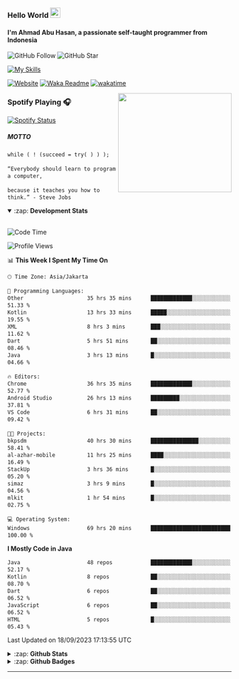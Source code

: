 ### Hello World <img src="https://github.com/eby8zevin/eby8zevin/blob/main/assets/Hi.gif"  width="23" height="23">

#### I'm Ahmad Abu Hasan, a passionate self-taught programmer from Indonesia

![GitHub Follow](https://img.shields.io/github/followers/eby8zevin.svg?style=social&label=Follow)
![GitHub Star](https://img.shields.io/github/stars/eby8zevin?affiliations=OWNER%2CCOLLABORATOR&style=social&label=Star)

[![My Skills](https://skillicons.dev/icons?i=androidstudio,java,kotlin,vscode,dart,flutter,linux)](https://skillicons.dev)

[![Website](https://img.shields.io/website?up_message=online&up_color=61DBFB&down_message=maintenance&down_color=FF0000&url=https%3A%2F%2Fconnect-with-eby.web.app&logo=react)](https://connect-with-eby.web.app)
[![Waka Readme](https://github.com/eby8zevin/eby8zevin/actions/workflows/anmol098.yml/badge.svg)](https://github.com/eby8zevin/eby8zevin/actions/workflows/anmol098.yml)
[![wakatime](https://wakatime.com/badge/user/bbcd646f-1daf-4865-a20e-46d4c803e6f8.svg)](https://wakatime.com/@bbcd646f-1daf-4865-a20e-46d4c803e6f8)

<img src="https://github.com/eby8zevin/eby8zevin/blob/main/assets/Octocat.png" width="255" height="222" align='right'>

### Spotify Playing 🎧

[<img src="https://readme-spotify-status-ahmadabuhasan.vercel.app/api/run-spotify-status" alt="Spotify Status" width="350" />](https://open.spotify.com/user/gr3y7pr12w9ol2dy2ccdb10e7)

##### MOTTO

```
while ( ! (succeed = try( ) ) );

“Everybody should learn to program a computer,

because it teaches you how to think.” - Steve Jobs
```

<details open>
  <summary> :zap: <b>Development Stats</b> </summary>
<br/>

<!--START_SECTION:waka-->
![Code Time](http://img.shields.io/badge/Code%20Time-4%2C190%20hrs%2025%20mins-blue)

![Profile Views](http://img.shields.io/badge/Profile%20Views-0-blue)

📊 **This Week I Spent My Time On** 

```text
🕑︎ Time Zone: Asia/Jakarta

💬 Programming Languages: 
Other                    35 hrs 35 mins      █████████████░░░░░░░░░░░░   51.33 % 
Kotlin                   13 hrs 33 mins      █████░░░░░░░░░░░░░░░░░░░░   19.55 % 
XML                      8 hrs 3 mins        ███░░░░░░░░░░░░░░░░░░░░░░   11.62 % 
Dart                     5 hrs 51 mins       ██░░░░░░░░░░░░░░░░░░░░░░░   08.46 % 
Java                     3 hrs 13 mins       █░░░░░░░░░░░░░░░░░░░░░░░░   04.66 % 

🔥 Editors: 
Chrome                   36 hrs 35 mins      █████████████░░░░░░░░░░░░   52.77 % 
Android Studio           26 hrs 13 mins      █████████░░░░░░░░░░░░░░░░   37.81 % 
VS Code                  6 hrs 31 mins       ██░░░░░░░░░░░░░░░░░░░░░░░   09.42 % 

🐱‍💻 Projects: 
bkpsdm                   40 hrs 30 mins      ███████████████░░░░░░░░░░   58.41 % 
al-azhar-mobile          11 hrs 25 mins      ████░░░░░░░░░░░░░░░░░░░░░   16.49 % 
StackUp                  3 hrs 36 mins       █░░░░░░░░░░░░░░░░░░░░░░░░   05.20 % 
simaz                    3 hrs 9 mins        █░░░░░░░░░░░░░░░░░░░░░░░░   04.56 % 
mlkit                    1 hr 54 mins        █░░░░░░░░░░░░░░░░░░░░░░░░   02.75 % 

💻 Operating System: 
Windows                  69 hrs 20 mins      █████████████████████████   100.00 % 
```

**I Mostly Code in Java** 

```text
Java                     48 repos            █████████████░░░░░░░░░░░░   52.17 % 
Kotlin                   8 repos             ██░░░░░░░░░░░░░░░░░░░░░░░   08.70 % 
Dart                     6 repos             ██░░░░░░░░░░░░░░░░░░░░░░░   06.52 % 
JavaScript               6 repos             ██░░░░░░░░░░░░░░░░░░░░░░░   06.52 % 
HTML                     5 repos             █░░░░░░░░░░░░░░░░░░░░░░░░   05.43 % 
```




 Last Updated on 18/09/2023 17:13:55 UTC
<!--END_SECTION:waka-->

</details>

<details>
  <summary> :zap: <b>Github Stats</b> </summary>
<p align="center">:heart:</p>
<p align="center"><a href="https://github.com/eby8zevin">
  <img src="https://github-readme-stats.vercel.app/api?username=eby8zevin&show_icons=true&theme=dark&line_height=20">
  <img src="https://github-readme-stats.vercel.app/api/top-langs/?username=eby8zevin&layout=compact&theme=dark">
</a></p>
<p align="center">
  <a href="https://github.com/eby8zevin">
    <img src="https://github-readme-streak-stats.herokuapp.com/?user=eby8zevin&theme=dark"/>
  </a>
</p>
</details>

<details>
  <summary> :zap: <b>Github Badges</b> </summary>
  <br>
  <a href='https://archiveprogram.github.com/'><img src='https://raw.githubusercontent.com/acervenky/animated-github-badges/master/assets/acbadge.gif' width='40' height='40'></a> 
  <a href='https://docs.github.com/en/developers'><img src='https://raw.githubusercontent.com/acervenky/animated-github-badges/master/assets/devbadge.gif' width='40' height='40'></a> 
  <a href='https://github.com/pricing'><img src='https://raw.githubusercontent.com/acervenky/animated-github-badges/master/assets/pro.gif' width='40' height='40'></a> 
  <a href='https://stars.github.com/'><img src='https://raw.githubusercontent.com/acervenky/animated-github-badges/master/assets/starbadge.gif' width='35' height='35'></a> 
  <a href='https://docs.github.com/en/github/supporting-the-open-source-community-with-github-sponsors'><img src='https://raw.githubusercontent.com/acervenky/animated-github-badges/master/assets/sponsorbadge.gif' width='35' height='35'></a>
</details>

---
